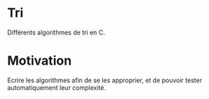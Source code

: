# Tri
Différents algorithmes de tri en C.

# Motivation
Ecrire les algorithmes afin de se les approprier, et de pouvoir tester automatiquement leur complexité.
